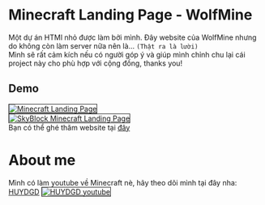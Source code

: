 # Minecraft Landing Page - WolfMine
Một dự án HTMl nhỏ được làm bởi mình. Đây website của WolfMine nhưng do không còn làm server nữa nên là... `(Thật ra là lười)` <br>
Mình sẽ rất cảm kích nếu có người góp ý và giúp mình chỉnh chu lại cái project này cho phù hợp với cộng đồng, thanks you!

## Demo
<a href="https://ibb.co/X2tC8MC"><img src="https://i.ibb.co/4mpVd3V/Minecraft-Vi-t-Server-MCBE-Vi-t-Nam.png" alt="Minecraft Landing Page" border="1"></a> <br>
<a href="https://ibb.co/104PzQj"><img src="https://i.ibb.co/S6ZMfyG/Minecraft-Vi-t-Server-MCBE-Vi-t-Nam-1.png" alt="SkyBlock Minecraft Landing Page" border="1"></a> <br>
Bạn có thể ghé thăm website tại <a href="https://huydgd.github.io/minecraft-landing-page/">đây</a>

# About me
Mình có làm youtube về Minecraft nè, hãy theo dõi mình tại đây nha: <a href="https://www.youtube.com/@HUYDGD">HUYDGD</a>
<a href="https://ibb.co/zGNn12b"><img src="https://i.ibb.co/m6SDmyt/wolfgamer2805-You-Tube.png" alt="HUYDGD youtube" border="1"></a> <br>
